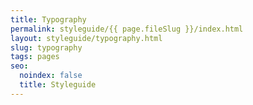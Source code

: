 ```yaml
---
title: Typography
permalink: styleguide/{{ page.fileSlug }}/index.html
layout: styleguide/typography.html
slug: typography
tags: pages
seo:
  noindex: false
  title: Styleguide
---
```



